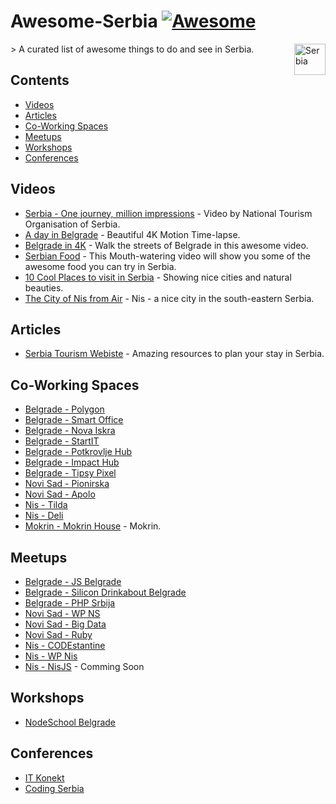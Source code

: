 # Awesome-Serbia [![Awesome](https://cdn.rawgit.com/sindresorhus/awesome/d7305f38d29fed78fa85652e3a63e154dd8e8829/media/badge.svg)](https://github.com/sindresorhus/awesome)
<img align="right" height="50" alt="Serbia" src="https://upload.wikimedia.org/wikipedia/commons/thumb/f/ff/Flag_of_Serbia.svg/1200px-Flag_of_Serbia.svg.png">
> A curated list of awesome things to do and see in Serbia.

## Contents

- [Videos](#videos)
- [Articles](#articles)
- [Co-Working Spaces](#coworking)
- [Meetups](#meetups)
- [Workshops](#workshops)
- [Conferences](#conferences)

## Videos

- [Serbia - One journey, million impressions](https://www.youtube.com/watch?v=xDHpcAFSMr0) - Video by National Tourism Organisation of Serbia.
- [A day in Belgrade](https://www.youtube.com/watch?v=FLKXSgXNl8w) - Beautiful 4K Motion Time-lapse.
- [Belgrade in 4K](https://www.youtube.com/watch?v=cWsoNv24Syo) - Walk the streets of Belgrade in this awesome video.
- [Serbian Food](https://www.youtube.com/watch?v=aqO4MESw_Og) - This Mouth-watering video will show you some of the awesome food you can try in Serbia.
- [10 Cool Places to visit in Serbia](https://www.youtube.com/watch?v=uH8AbaIHsVg) - Showing nice cities and natural beauties.
- [The City of Nis from Air](https://www.youtube.com/watch?v=6ds7-Uleu4o) - Nis - a nice city in the south-eastern Serbia.

## Articles

- [Serbia Tourism Webiste](http://www.serbia.com/) - Amazing resources to plan your stay in Serbia.

## Co-Working Spaces

- [Belgrade - Polygon](http://polygon.rs/)
- [Belgrade - Smart Office](http://smartoffice.rs/en/)
- [Belgrade - Nova Iskra](http://novaiskra.com/en)
- [Belgrade - StartIT](http://startit.rs/centar/zajednicki-rad/)
- [Belgrade - Potkrovlje Hub](https://www.facebook.com/PotkrovljeHUB.rs)
- [Belgrade - Impact Hub](http://belgrade.impacthub.net/)
- [Belgrade - Tipsy Pixel](http://www.tipsypixel.com/)
- [Novi Sad - Pionirska](http://coworkingmap.org/pionirska/)
- [Novi Sad - Apolo](https://www.facebook.com/pages/Hub-Coworking-apolo/936416936370759)
- [Nis - Tilda](http://tilda.rs/)
- [Nis - Deli](http://deli.rs/)
- [Mokrin - Mokrin House](http://www.mokrinhouse.com/) - Mokrin.

## Meetups

- [Belgrade - JS Belgrade](http://www.jsbelgrade.org/)
- [Belgrade - Silicon Drinkabout Belgrade](http://3-beards.com/silicondrinkabout/belgrade)
- [Belgrade - PHP Srbija](http://phpsrbija.rs/)
- [Novi Sad - WP NS](https://www.meetup.com/WP-Meetup-NS/)
- [Novi Sad - Big Data](https://www.meetup.com/Big-Data-Novi-Sad/)
- [Novi Sad - Ruby](https://www.meetup.com/Ruby-Novi-Sad/)
- [Nis - CODEstantine](https://www.meetup.com/codestantine/)
- [Nis - WP Nis](https://www.meetup.com/wordpress-nis/)
- [Nis - NisJS](https://nisjs.com/) - Comming Soon

## Workshops

- [NodeSchool Belgrade](https://nodeschool.io/belgrade/)

## Conferences

- [IT Konekt](http://it-konekt.com/sr)
- [Coding Serbia](http://codingserbia.com/)